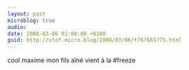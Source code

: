 ```yaml
---
layout: post
microblog: true
audio: 
date: 2008-03-06 01:00:00 +0100
guid: http://xtof.micro.blog/2008/03/06/t767665775.html
---
```

cool maxime mon fils aîné vient à la #freeze
